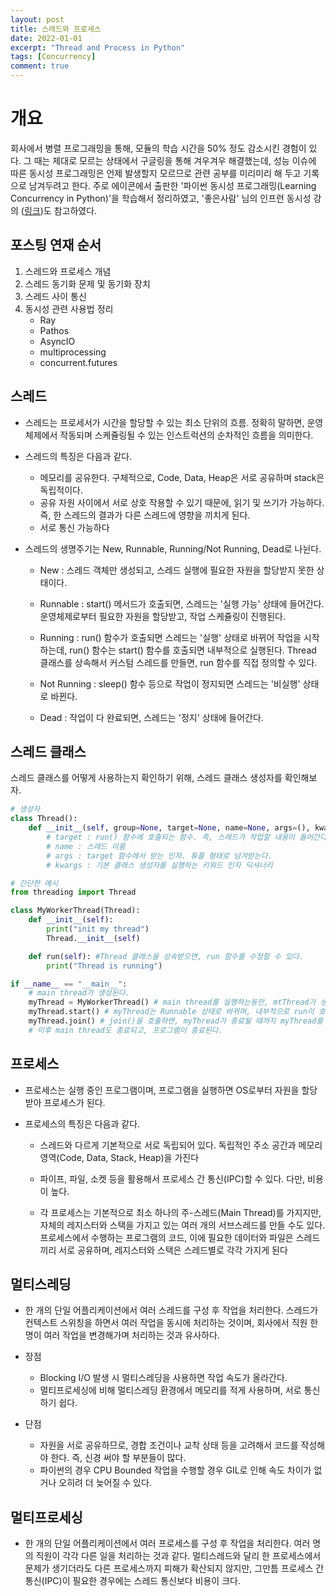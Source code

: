 ```yaml
---
layout: post
title: 스레드와 프로세스
date: 2022-01-01
excerpt: "Thread and Process in Python"
tags: [Concurrency]
comment: true
---
```



# 개요
회사에서 병렬 프로그래밍을 통해, 모듈의 학습 시간을 50% 정도 감소시킨 경험이 있다. 그 때는 제대로 모르는 상태에서 구글링을 통해 겨우겨우 해결했는데, 성능 이슈에 따른 동시성 프로그래밍은 언제 발생할지 모르므로 관련 공부를 미리미리 해 두고 기록으로 남겨두려고 한다. 주로 에이콘에서 출판한 '파이썬 동시성 프로그래밍(Learning Concurrency in Python)'을 학습해서 정리하였고, '좋은사람' 님의 인프런 동시성 강의 ([링크](https://www.inflearn.com/course/%ED%94%84%EB%A1%9C%EA%B7%B8%EB%9E%98%EB%B0%8D-%ED%8C%8C%EC%9D%B4%EC%8D%AC-%EC%99%84%EC%84%B1-%EC%9D%B8%ED%94%84%EB%9F%B0-%EC%98%A4%EB%A6%AC%EC%A7%80%EB%84%90))도 참고하였다.


## 포스팅 연재 순서
1. 스레드와 프로세스 개념
2. 스레드 동기화 문제 및 동기화 장치
3. 스레드 사이 통신
4. 동시성 관련  사용법 정리
	- Ray
	- Pathos
	- AsyncIO
	- multiprocessing
	- concurrent.futures


## 스레드
- 스레드는 프로세서가 시간을 할당할 수 있는 최소 단위의 흐름. 정확히 말하면, 운영체제에서 작동되며 스케쥴링될 수 있는 인스트럭션의 순차적인 흐름을 의미한다.

- 스레드의 특징은 다음과 같다.
  - 메모리를 공유한다. 구체적으로, Code, Data, Heap은 서로 공유하며 stack은 독립적이다.
  - 공유 자원 사이에서 서로 상호 작용할 수 있기 때문에, 읽기 및 쓰기가 가능하다. 즉, 한 스레드의 결과가 다른 스레드에 영향을 끼치게 된다.
  - 서로 통신 가능하다

- 스레드의 생명주기는 New, Runnable, Running/Not Running, Dead로 나뉜다.
  - New : 스레드 객체만 생성되고, 스레드 실행에 필요한 자원을 할당받지 못한 상태이다.

  - Runnable : start() 메서드가 호출되면, 스레드는 '실행 가능' 상태에 들어간다. 운영체제로부터 필요한 자원을 할당받고, 작업 스케쥴링이 진행된다.

  - Running : run() 함수가 호출되면 스레드는 '실행' 상태로 바뀌어 작업을 시작하는데, run() 함수는 start() 함수를 호출되면 내부적으로 실행된다. Thread 클래스를 상속해서 커스텀 스레드를 만들면, run 함수를 직접 정의할 수 있다.

  - Not Running : sleep() 함수 등으로 작업이 정지되면 스레드는 '비실행' 상태로 바뀐다.

  - Dead : 작업이 다 완료되면, 스레드는 '정지' 상태에 들어간다.


## 스레드 클래스
스레드 클래스를 어떻게 사용하는지 확인하기 위해, 스레드 클래스 생성자를 확인해보자.
```python
# 생성자
class Thread():
    def __init__(self, group=None, target=None, name=None, args=(), kwargs = None, verbose=None):
        # target : run() 함수에 호출되는 함수. 즉, 스레드가 작업할 내용이 들어간다.
        # name : 스레드 이름
        # args : target 함수에서 받는 인자. 튜플 형태로 넘겨받는다.
        # kwargs : 기본 클래스 생성자를 실행하는 키워드 인자 딕셔너리
```

```python
# 간단한 예시
from threading import Thread

class MyWorkerThread(Thread):
    def __init__(self):
        print("init my thread")
        Thread.__init__(self)

    def run(self): #Thread 클래스을 상속받으면, run 함수를 수정할 수 있다.
        print("Thread is running")

if __name__ == "__main__":
	# main thread가 생성된다.
    myThread = MyWorkerThread() # main thread를 실행하는동안, mtThread가 생성됐다. myThread는 New 상태이다.
    myThread.start() # myThread는 Runnable 상태로 바뀌며, 내부적으로 run이 호출되어 Running이 된다.
    myThread.join() # join()을 호출하면, myThread가 종료될 때까지 myThread를 호출한 main thread는 멈추게 된다.
    # 이후 main thread도 종료되고, 프로그램이 종료된다.
```


## 프로세스
- 프로세스는 실행 중인 프로그램이며, 프로그램을 실행하면 OS로부터 자원을 할당받아 프로세스가 된다.
- 프로세스의 특징은 다음과 같다.

  - 스레드와 다르게 기본적으로 서로 독립되어 있다. 독립적인 주소 공간과 메모리 영역(Code, Data, Stack, Heap)을 가진다

  - 파이프, 파일, 소켓 등을 활용해서 프로세스 간 통신(IPC)할 수 있다. 다만, 비용이 높다.

  - 각 프로세스는 기본적으로 최소 하나의 주-스레드(Main Thread)를 가지지만, 자체의 레지스터와 스택을 가지고 있는 여러 개의 서브스레드를 만들 수도 있다. 프로세스에서 수행하는 프로그램의 코드, 이에 필요한 데이터와 파일은 스레드끼리 서로 공유하며, 레지스터와 스택은 스레드별로 각각 가지게 된다


## 멀티스레딩
- 한 개의 단일 어플리케이션에서 여러 스레드를 구성 후 작업을 처리한다. 스레드가 컨텍스트 스위칭을 하면서 여러 작업을 동시에 처리하는 것이며, 회사에서 직원 한 명이 여러 작업을 변경해가며 처리하는 것과 유사하다.

- 장점
  - Blocking I/O 발생 시 멀티스레딩을 사용하면 작업 속도가 올라간다.
  - 멀티프로세싱에 비해 멀티스레딩 환경에서 메모리를 적게 사용하며, 서로 통신하기 쉽다.

- 단점
  - 자원을 서로 공유하므로, 경합 조건이나 교착 상태 등을 고려해서 코드를 작성해야 한다. 즉, 신경 써야 할 부분들이 많다.
  -  파이썬의 경우 CPU Bounded 작업을 수행할 경우 GIL로 인해 속도 차이가 없거나 오히려 더 늦어질 수 있다.


## 멀티프로세싱
- 한 개의 단일 어플리케이션에서 여러 프로세스를 구성 후 작업을 처리한다. 여러 명의 직원이 각각 다른 일을 처리하는 것과 같다. 멀티스레드와 달리 한 프로세스에서 문제가 생기더라도 다른 프로세스까지 피해가 확산되지 않지만, 그만틈 프로세스 간 통신(IPC)이 필요한 경우에는 스레드 통신보다 비용이 크다.
